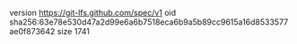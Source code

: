 version https://git-lfs.github.com/spec/v1
oid sha256:63e78e530d47a2d99e6a6b7518eca6b9a5b89cc9615a16d8533577ae0f873642
size 1741
